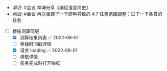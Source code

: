 - _早会_: #会议 单坤分享《编程语言简史》
- _例会_: #会议  再次强调了一下研判导致的 4.7 任务范围调整；过了一下各自的任务
- [ ] 楼栋测算简版
	- [x] 测算结果列表 ✅ 2022-08-01
	- [ ] 单独时间戳详情
	- [x] 请求 loading ✅ 2022-08-01
	- [ ] 弹框详情
	- [ ] 任务完成时打开弹框